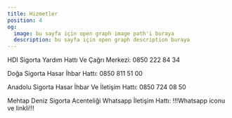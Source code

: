 ```yaml
---
title: Hizmetler
position: 4
og:
  image: bu sayfa için open graph image path'i buraya
  description: bu sayfa için open graph description buraya
---
```


HDI Sigorta Yardım Hattı Ve Çağrı Merkezi: 0850 222 84 34

Doğa Sigorta Hasar İhbar Hattı: 0850 811 51 00

Anadolu Sigorta Hasar İhbar Ve İletişim Hattı: 0850 724 08 50

Mehtap Deniz Sigorta Acenteliği Whatsapp İletişim Hattı: !!!Whatsapp iconu ve linkli!!!
